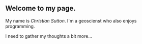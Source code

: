 ## Welcome to my page.

My name is *Christian Sutton*.  I'm a geoscienst who also enjoys programming.  

I need to gather my thoughts a bit more...
